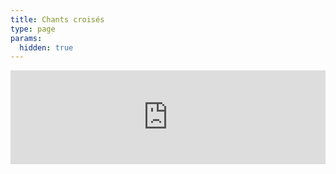 ```yaml
---
title: Chants croisés
type: page
params:
  hidden: true
---
```


<iframe id="iframe_assoconnect" src="https://ac.musik-europa-breizh.fr/collect/description/545575-q-chants-croises-clohars-fouesnant?iframe=1" allow="payment" width="100%" style="overflow: hidden; border: 0; max-height: none;" scrolling="no" onload="window.location.href='#iframe_assoconnect'"></iframe><script>window.addEventListener("message", function(event) {if(event.data.action === "iframe.height" && (event.origin === "https://ac.musik-europa-breizh.fr" || event.origin === "https://pay.assoconnect.com")){document.getElementById("iframe_assoconnect").height = event.data.height;}});</script><style>#iframe_assoconnect{border: 0}</style>
